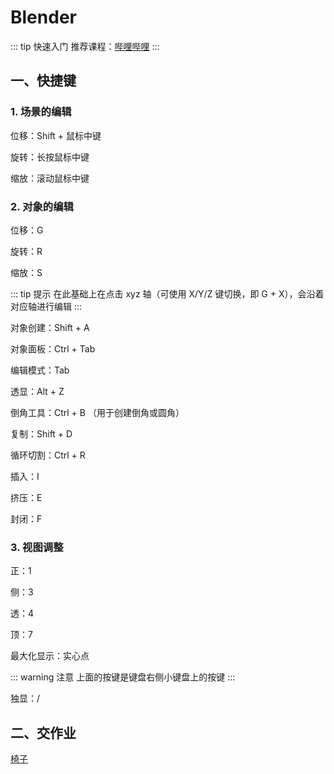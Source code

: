 # Blender

::: tip 快速入门
推荐课程：[哔哩哔哩](https://www.bilibili.com/video/BV1kX4y1m7G5)
:::

## 一、快捷键

### 1. 场景的编辑

位移：Shift + 鼠标中键

旋转：长按鼠标中键

缩放：滚动鼠标中键

### 2. 对象的编辑

位移：G

旋转：R

缩放：S

::: tip 提示
在此基础上在点击 xyz 轴（可使用 X/Y/Z 键切换，即 G + X），会沿着对应轴进行编辑
:::

对象创建：Shift + A

对象面板：Ctrl + Tab

编辑模式：Tab

透显：Alt + Z

倒角工具：Ctrl + B （用于创建倒角或圆角）

复制：Shift + D

循环切割：Ctrl + R

插入：I

挤压：E

封闭：F

### 3. 视图调整

正：1

侧：3

透：4

顶：7

最大化显示：实心点

::: warning 注意
上面的按键是键盘右侧小键盘上的按键
:::

独显：/

## 二、交作业

[椅子](https://sugarscat.com/3d/?path=models/chair.glb&modelY=-10&scale=35&cameraX=200&cameraY=150&cameraZ=-150&cameraFov=45)
